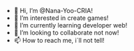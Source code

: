 - 👋 Hi, I’m @Nana-Yoo-CRIA!
- 👀 I’m interested in create games!
- 🌱 I’m currently learning developer web!
- 💞️ I’m looking to collaborate not now!
- 📫 How to reach me, i´ll not tell!

<!---
Nana-Yoo-CRIA/Nana-Yoo-CRIA is a ✨ special ✨ repository because its `README.md` (this file) appears on your GitHub profile.
You can click the Preview link to take a look at your changes.
--->

